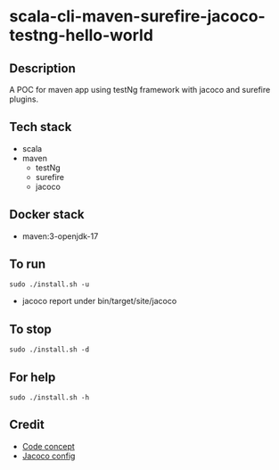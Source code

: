 # scala-cli-maven-surefire-jacoco-testng-hello-world

## Description
A POC for maven app using testNg
framework with jacoco and surefire plugins.

## Tech stack
- scala
- maven
  - testNg
  - surefire
  - jacoco

## Docker stack
- maven:3-openjdk-17

## To run
`sudo ./install.sh -u`
- jacoco report under bin/target/site/jacoco

## To stop
`sudo ./install.sh -d`

## For help
`sudo ./install.sh -h`

## Credit
- [Code concept](https://stackoverflow.com/questions/67847818/maven-junit-5-cucumber-not-running-tests)
- [Jacoco config](https://www.baeldung.com/jacoco)

